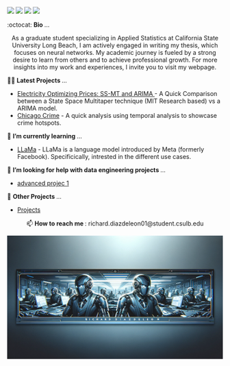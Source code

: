 [<img src="https://img.shields.io/badge/linkedin-%230077B5.svg?&style=for-the-badge&logo=linkedin&logoColor=white" />](https://www.linkedin.com/in/richard-d-740b2a24b/) 
[<img src="https://img.shields.io/badge/twitter-%230077B5.svg?&style=for-the-badge&logo=twitter&logoColor=white&color=00acee" />](https://twitter.com/diazrichard98) 
[<img src="https://img.shields.io/badge/medium-%2312100E.svg?&style=for-the-badge&logo=medium&logoColor=white" />](https://medium.com/@diazrichard98)
[<img src="https://img.shields.io/badge/Microsoft_Outlook-0078D4?style=for-the-badge&logo=microsoft-outlook&logoColor=white" />](mailto:richard.diazdeleon01@student.csulb.edu) 

<p align="left">
:octocat: <b> Bio </b>... 
</p>

<p align="center">
   As a graduate student specializing in Applied Statistics at California State University Long Beach, I am actively engaged in writing my thesis, which focuses on neural networks. My academic journey is fueled by a strong desire to learn from others and to achieve professional growth. For more insights into my work and experiences, I invite you to visit my webpage.
</p>


<p align="left">
👨‍💻 <b> Latest Projects </b>... 
</p>

  * <a href="https://github.com/dsrichard97/electric_optimization/tree/main"> Electricity Optimizing Prices: SS-MT and ARIMA </a> - A Quick Comparison between a State Space Multitaper technique (MIT Research based) vs a ARIMA model. 
  * <a href="https://github.com/dsrichard97/chicago_crime">Chicago Crime</a> - A quick analysis using temporal analysis to showcase crime hotspots. <br/>


<p align="left">
🌱 <b> I’m currently learning </b> ... 
</p>

* [LLaMa](https://github.com/facebookresearch/llama) - LLaMa is a language model introduced by Meta (formerly Facebook). Specificically, intrested in the different use cases.



<p align="left">
🤔 <b> I’m looking for help with data engineering projects </b> ...
</p>

* [advanced projec 1](https://twitter.com/gordic_aleksa/status/1723004221664972819)

<p align="left">
💫 <b> Other Projects </b> ...
</p>

* [Projects](https://github.com/dsrichard97/portfolio)



<p align="center">
   📫 <b> How to reach me </b>: richard.diazdeleon01@student.csulb.edu
</p>


<div style="text-align: center;">
    <img src="https://github.com/dsrichard97/dsrichard97/blob/main/img1.png" alt="Image Description">
</div>









